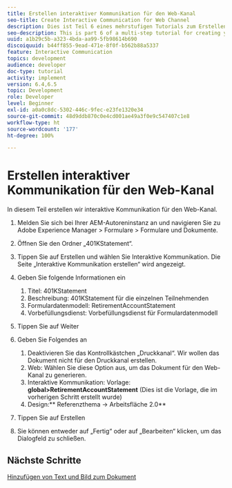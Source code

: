 ```yaml
---
title: Erstellen interaktiver Kommunikation für den Web-Kanal
seo-title: Create Interactive Communication for Web Channel
description: Dies ist Teil 6 eines mehrstufigen Tutorials zum Erstellen Ihres ersten interaktiven Kommunikationsdokuments. In diesem Teil erstellen wir interaktive Kommunikation für den Web-Kanal.
seo-description: This is part 6 of a multi-step tutorial for creating your first interactive communications document. In this part, we will create Interactive Communication for Web Channel.
uuid: a1b29c5b-a323-4bda-aa99-5fb98614b690
discoiquuid: b44ff855-9ead-471e-8f0f-b562b88a5337
feature: Interactive Communication
topics: development
audience: developer
doc-type: tutorial
activity: implement
version: 6.4,6.5
topic: Development
role: Developer
level: Beginner
exl-id: a0a0c8dc-5302-446c-9fec-e23fe1320e34
source-git-commit: 48d9ddb870c0e4cd001ae49a3f0e9c547407c1e8
workflow-type: ht
source-wordcount: '177'
ht-degree: 100%

---
```


# Erstellen interaktiver Kommunikation für den Web-Kanal

In diesem Teil erstellen wir interaktive Kommunikation für den Web-Kanal.

1. Melden Sie sich bei Ihrer AEM-Autoreninstanz an und navigieren Sie zu Adobe Experience Manager > Formulare > Formulare und Dokumente.
1. Öffnen Sie den Ordner „401KStatement“.
1. Tippen Sie auf Erstellen und wählen Sie Interaktive Kommunikation. Die Seite „Interaktive Kommunikation erstellen“ wird angezeigt. 
1. Geben Sie folgende Informationen ein

   1. Titel: 401KStatement
   1. Beschreibung: 401KStatement für die einzelnen Teilnehmenden
   1. Formulardatenmodell: RetirementAccountStatement
   1. Vorbefüllungsdienst: Vorbefüllungsdienst für Formulardatenmodell

1. Tippen Sie auf Weiter
1. Geben Sie Folgendes an

   1. Deaktivieren Sie das Kontrollkästchen „Druckkanal“. Wir wollen das Dokument nicht für den Druckkanal erstellen.
   1. Web: Wählen Sie diese Option aus, um das Dokument für den Web-Kanal zu generieren.
   1. Interaktive Kommunikation: Vorlage: **global>RetirementAccountStatement** (Dies ist die Vorlage, die im vorherigen Schritt erstellt wurde)
   1. Design:** Referenzthema -> Arbeitsfläche 2.0**

1. Tippen Sie auf Erstellen
1. Sie können entweder auf „Fertig“ oder auf „Bearbeiten“ klicken, um das Dialogfeld zu schließen.

## Nächste Schritte

[Hinzufügen von Text und Bild zum Dokument](./partseven.md)
